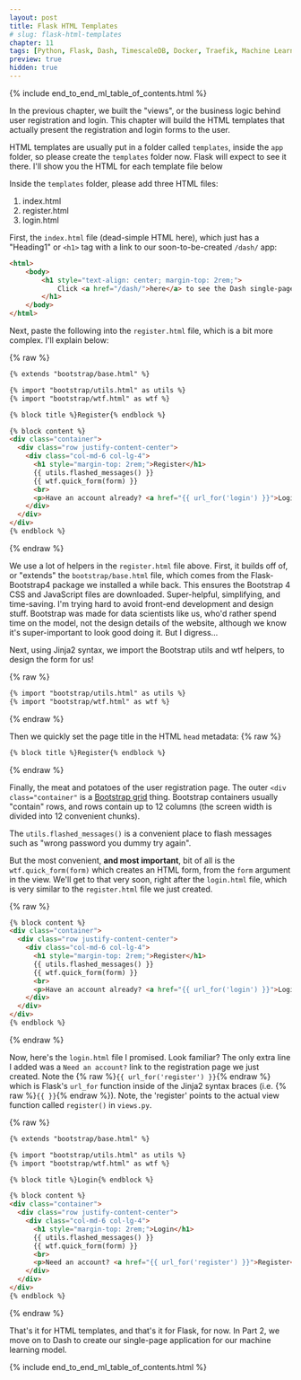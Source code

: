 ```yaml
---
layout: post
title: Flask HTML Templates
# slug: flask-html-templates
chapter: 11
tags: [Python, Flask, Dash, TimescaleDB, Docker, Traefik, Machine Learning]
preview: true
hidden: true
---
```


{% include end_to_end_ml_table_of_contents.html %}


In the previous chapter, we built the "views", or the business logic behind user registration and login. This chapter will build the HTML templates that actually present the registration and login forms to the user.

HTML templates are usually put in a folder called `templates`, inside the `app` folder, so please create the `templates` folder now. Flask will expect to see it there. I'll show you the HTML for each template file below

Inside the `templates` folder, please add three HTML files:

1. index.html
2. register.html
3. login.html

First, the `index.html` file (dead-simple HTML here), which just has a "Heading1" or `<h1>` tag with a link to our soon-to-be-created `/dash/` app:

```html
<html>
    <body>
        <h1 style="text-align: center; margin-top: 2rem;">
            Click <a href="/dash/">here</a> to see the Dash single-page application (SPA)
        </h1>
    </body>
</html>
```

Next, paste the following into the `register.html` file, which is a bit more complex. I'll explain below:

{% raw %}
```html
{% extends "bootstrap/base.html" %}

{% import "bootstrap/utils.html" as utils %}
{% import "bootstrap/wtf.html" as wtf %}

{% block title %}Register{% endblock %}

{% block content %}
<div class="container">
  <div class="row justify-content-center">
    <div class="col-md-6 col-lg-4">
      <h1 style="margin-top: 2rem;">Register</h1>
      {{ utils.flashed_messages() }}
      {{ wtf.quick_form(form) }}
      <br>
      <p>Have an account already? <a href="{{ url_for('login') }}">Login</a></p>
    </div>
  </div>
</div>
{% endblock %}
```
{% endraw %}

We use a lot of helpers in the `register.html` file above. First, it builds off of, or "extends" the `bootstrap/base.html` file, which comes from the Flask-Bootstrap4 package we installed a while back. This ensures the Bootstrap 4 CSS and JavaScript files are downloaded. Super-helpful, simplifying, and time-saving. I'm trying hard to avoid front-end development and design stuff. Bootstrap was made for data scientists like us, who'd rather spend time on the model, not the design details of the website, although we know it's super-important to look good doing it. But I digress...

Next, using Jinja2 syntax, we import the Bootstrap utils and wtf helpers, to design the form for us!

{% raw %}
```html
{% import "bootstrap/utils.html" as utils %}
{% import "bootstrap/wtf.html" as wtf %}
```
{% endraw %}

Then we quickly set the page title in the HTML `head` metadata:
{% raw %}
```html
{% block title %}Register{% endblock %}
```
{% endraw %}

Finally, the meat and potatoes of the user registration page. The outer `<div class="container"` is a [Bootstrap grid](https://getbootstrap.com/docs/4.0/layout/grid/) thing. Bootstrap containers usually "contain" rows, and rows contain up to 12 columns (the screen width is divided into 12 convenient chunks).

The `utils.flashed_messages()` is a convenient place to flash messages such as "wrong password you dummy try again". 

But the most convenient, **and most important**, bit of all is the `wtf.quick_form(form)` which creates an HTML form, from the `form` argument in the view. We'll get to that very soon, right after the `login.html` file, which is very similar to the `register.html` file we just created.

{% raw %}
```html
{% block content %}
<div class="container">
  <div class="row justify-content-center">
    <div class="col-md-6 col-lg-4">
      <h1 style="margin-top: 2rem;">Register</h1>
      {{ utils.flashed_messages() }}
      {{ wtf.quick_form(form) }}
      <br>
      <p>Have an account already? <a href="{{ url_for('login') }}">Login</a></p>
    </div>
  </div>
</div>
{% endblock %}
```
{% endraw %}

Now, here's the `login.html` file I promised. Look familiar? The only extra line I added was a `Need an account?` link to the registration page we just created. Note the {% raw %}`{{ url_for('register') }}`{% endraw %} which is Flask's `url_for` function inside of the Jinja2 syntax braces (i.e. {% raw %}`{{ }}`{% endraw %}). Note, the 'register' points to the actual view function called `register()` in `views.py`.

{% raw %}
```html
{% extends "bootstrap/base.html" %}

{% import "bootstrap/utils.html" as utils %}
{% import "bootstrap/wtf.html" as wtf %}

{% block title %}Login{% endblock %}

{% block content %}
<div class="container">
  <div class="row justify-content-center">
    <div class="col-md-6 col-lg-4">
      <h1 style="margin-top: 2rem;">Login</h1>
      {{ utils.flashed_messages() }}
      {{ wtf.quick_form(form) }}
      <br>
      <p>Need an account? <a href="{{ url_for('register') }}">Register</a></p>
    </div>
  </div>
</div>
{% endblock %}
```
{% endraw %}

That's it for HTML templates, and that's it for Flask, for now. In Part 2, we move on to Dash to create our single-page application for our machine learning model.


{% include end_to_end_ml_table_of_contents.html %}
